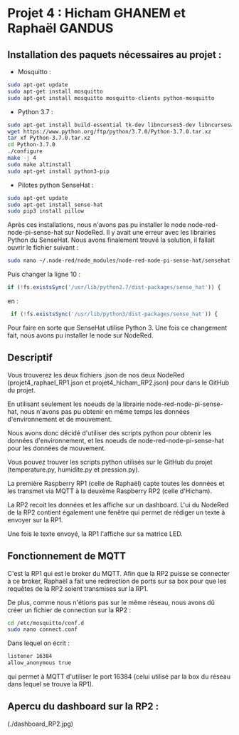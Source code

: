# Projet 4 : Hicham GHANEM et Raphaël GANDUS

## Installation des paquets nécessaires au projet : 
- Mosquitto :
```bash
sudo apt-get update
sudo apt-get install mosquitto
sudo apt-get install mosquitto mosquitto-clients python-mosquitto
```

- Python 3.7 :
```bash
sudo apt-get install build-essential tk-dev libncurses5-dev libncursesw5-dev libreadline6-dev libdb5.3-dev libgdbm-dev libsqlite3-dev libssl-dev libbz2-dev libexpat1-dev liblzma-dev zlib1g-dev libffi-dev -y
wget https://www.python.org/ftp/python/3.7.0/Python-3.7.0.tar.xz
tar xf Python-3.7.0.tar.xz
cd Python-3.7.0
./configure
make -j 4
sudo make altinstall
sudo apt-get install python3-pip
```

- Pilotes python SenseHat :
```bash
sudo apt-get update
sudo apt-get install sense-hat
sudo pip3 install pillow
```

Après ces installations, nous n'avons pas pu installer le node node-red-node-pi-sense-hat sur NodeRed.
Il y avait une erreur avec les librairies Python du SenseHat.
Nous avons finalement trouvé la solution, il fallait ouvrir le fichier suivant :
```bash
sudo nano ~/.node-red/node_modules/node-red-node-pi-sense-hat/sensehat.js
``` 
Puis changer la ligne 10 :
```javascript
if (!fs.existsSync('/usr/lib/python2.7/dist-packages/sense_hat')) {
```
en : 
```javascript
 if (!fs.existsSync('/usr/lib/python3/dist-packages/sense_hat')) {
```
Pour faire en sorte que SenseHat utilise Python 3.
Une fois ce changement fait, nous avons pu installer le node sur NodeRed.

## Descriptif 
Vous trouverez les deux fichiers .json de nos deux NodeRed (projet4_raphael_RP1.json et projet4_hicham_RP2.json) pour dans le GitHub du projet.

En utilisant seulement les noeuds de la librairie node-red-node-pi-sense-hat, nous n'avons pas pu obtenir en même temps les données d'environnement et de mouvement.

Nous avons donc décidé d'utiliser des scripts python pour obtenir les données d'environnement, et les noeuds de node-red-node-pi-sense-hat pour les données de mouvement.

Vous pouvez trouver les scripts python utilisés sur le GitHub du projet (temperature.py, humidite.py et pression.py).

La première Raspberry RP1 (celle de Raphaël) capte toutes les données et les transmet via MQTT à la deuxème Raspberry RP2 (celle d'Hicham).

La RP2 recoit les données et les affiche sur un dashboard. L'ui du NodeRed de la RP2 contient également une fenêtre qui permet de rédiger un texte à envoyer sur la RP1.

Une fois le texte envoyé, la RP1 l'affiche sur sa matrice LED.  

## Fonctionnement de MQTT
C'est la RP1 qui est le broker du MQTT. Afin que la RP2 puisse se connecter à ce broker, Raphaël a fait une redirection de ports sur sa box pour que les requêtes de la RP2 soient transmises sur la RP1.

De plus, comme nous n'étions pas sur le même réseau, nous avons dû créer un fichier de connection sur la RP2 :
```bash
cd /etc/mosquitto/conf.d
sudo nano connect.conf
```
Dans lequel on écrit :
```bash
listener 16384
allow_anonymous true
```
qui permet à MQTT d'utiliser le port 16384 (celui utilisé par la box du réseau dans lequel se trouve la RP1).

## Apercu du dashboard sur la RP2 : 
(./dashboard_RP2.jpg)
